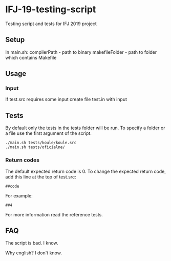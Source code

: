 # IFJ-19-testing-script
Testing script and tests for IFJ 2019 project
## Setup
In main.sh:
compilerPath - path to binary
makefileFolder - path to folder which contains Makefile

## Usage
### Input
If test.src requires some input create file test.in with input

## Tests
By default only the tests in the tests folder will be run. To specify a folder or a file use the first argument of the script.
```
./main.sh tests/koule/koule.src
./main.sh tests/oficialne/
```

### Return codes
The default expected return code is 0.
To change the expected return code, add this line at the top of test.src:
```
##code
```
For example:
```
##4
```

For more information read the reference tests.

## FAQ
The script is bad.
I know.

Why english?
I don't know.
